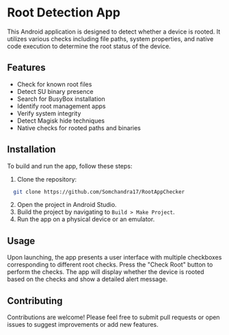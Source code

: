 # Root Detection App

This Android application is designed to detect whether a device is rooted. It utilizes various checks including file paths, system properties, and native code execution to determine the root status of the device.

## Features

- Check for known root files
- Detect SU binary presence
- Search for BusyBox installation
- Identify root management apps
- Verify system integrity
- Detect Magisk hide techniques
- Native checks for rooted paths and binaries

## Installation

To build and run the app, follow these steps:

1. Clone the repository:
```bash
  git clone https://github.com/Somchandra17/RootAppChecker
```
2. Open the project in Android Studio.
3. Build the project by navigating to `Build > Make Project`.
4. Run the app on a physical device or an emulator.

## Usage

Upon launching, the app presents a user interface with multiple checkboxes corresponding to different root checks. Press the "Check Root" button to perform the checks. The app will display whether the device is rooted based on the checks and show a detailed alert message.

## Contributing

Contributions are welcome! Please feel free to submit pull requests or open issues to suggest improvements or add new features.

